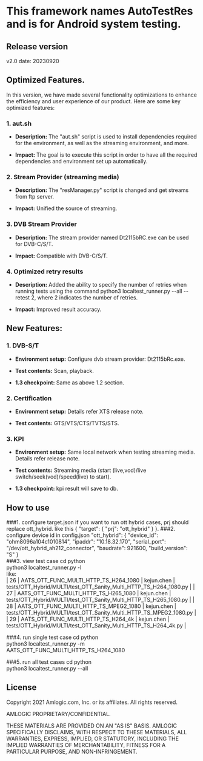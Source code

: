# This framework names AutoTestRes and is for Android system testing. 

## Release version
v2.0  date: 20230920

## Optimized Features.
In this version, we have made several functionality optimizations to enhance the efficiency and user experience of our product. Here are some key optimized features:

### 1. aut.sh

- **Description:** The "aut.sh" script is used to install dependencies required for the environment, as well as the streaming environment, and more.

- **Impact:** The goal is to execute this script in order to have all the required dependencies and environment set up automatically.

### 2. Stream Provider (streaming media)

- **Description:** The "resManager.py" script is changed and get streams from ftp server.

- **Impact:** Unified the source of streaming.


### 3. DVB Stream Provider

- **Description:** The stream provider named Dt2115bRC.exe can be used for DVB-C/S/T.

- **Impact:** Compatible with DVB-C/S/T.

### 4. Optimized retry results

- **Description:** Added the ability to specify the number of retries when running tests using the command python3 localtest_runner.py --all --retest 2, where 2 indicates the number of retries.

- **Impact:** Improved result accuracy.

## New Features:
### 1. DVB-S/T

- **Environment setup:** Configure dvb stream provider: Dt2115bRc.exe.
  
- **Test contents:** Scan, playback.
  
- **1.3 checkpoint:** Same as above 1.2 section.

### 2. Certification

- **Environment setup:** Details refer XTS release note.
  
- **Test contents:** GTS/VTS/CTS/TVTS/STS.
  
### 3. KPI

- **Environment setup:** Same local network when testing streaming media. Details refer release note.
  
- **Test contents:** Streaming media (start (live,vod)/live switch/seek(vod)/speed(live) to start). 
  
- **1.3 checkpoint:** kpi result will save to db.

## How to use
###1. configure target.json
if you want to run ott hybrid cases, prj should replace ott_hybrid. 
like this {
    "target": {
        "prj": "ott_hybrid"
    }
}.
###2. configure device id in config.json
"ott_hybrid": {
            "device_id": "ohm8096a104c1010814",
            "ipaddr": "10.18.32.170",
            "serial_port": "/dev/ott_hybrid_ah212_connector",
            "baudrate": 921600,
            "build_version": "S"
        }  
###3. view test case
cd python  
python3 localtest_runner.py -l  
like:  
| 26 | AATS_OTT_FUNC_MULTI_HTTP_TS_H264_1080                                 | kejun.chen    | tests/OTT_Hybrid/MULTI/test_OTT_Sanity_Multi_HTTP_TS_H264_1080.py                               |
| 27 | AATS_OTT_FUNC_MULTI_HTTP_TS_H265_1080                                 | kejun.chen    | tests/OTT_Hybrid/MULTI/test_OTT_Sanity_Multi_HTTP_TS_H265_1080.py                               |
| 28 | AATS_OTT_FUNC_MULTI_HTTP_TS_MPEG2_1080                                | kejun.chen    | tests/OTT_Hybrid/MULTI/test_OTT_Sanity_Multi_HTTP_TS_MPEG2_1080.py                              |
| 29 | AATS_OTT_FUNC_MULTI_HTTP_TS_H264_4k                                   | kejun.chen    | tests/OTT_Hybrid/MULTI/test_OTT_Sanity_Multi_HTTP_TS_H264_4k.py                                 |

###4. run single test case
cd python  
python3 localtest_runner.py -m AATS_OTT_FUNC_MULTI_HTTP_TS_H264_1080

###5. run all test cases
cd python  
python3 localtest_runner.py --all

## License
Copyright 2021 Amlogic.com, Inc. or its affiliates. All rights reserved.   

AMLOGIC PROPRIETARY/CONFIDENTIAL.  

THESE MATERIALS ARE PROVIDED ON AN "AS IS" BASIS. AMLOGIC SPECIFICALLY
DISCLAIMS, WITH RESPECT TO THESE MATERIALS, ALL WARRANTIES, EXPRESS,
IMPLIED, OR STATUTORY, INCLUDING THE IMPLIED WARRANTIES OF MERCHANTABILITY,
FITNESS FOR A PARTICULAR PURPOSE, AND NON-INFRINGEMENT.
